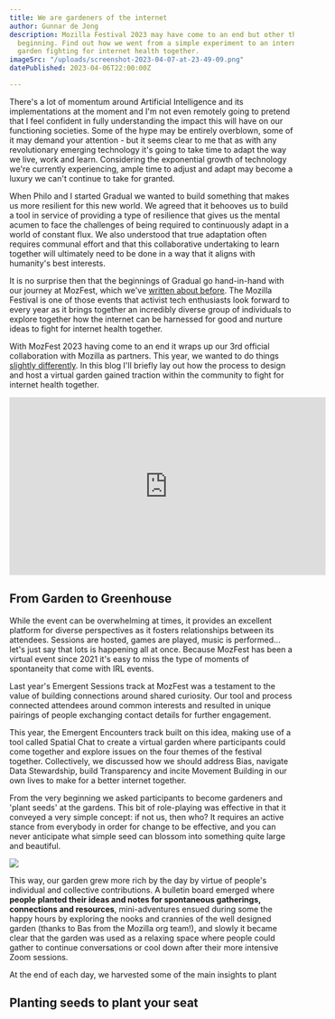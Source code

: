 ```yaml
---
title: We are gardeners of the internet
author: Gunnar de Jong
description: Mozilla Festival 2023 may have come to an end but other things are just
  beginning. Find out how we went from a simple experiment to an international activist
  garden fighting for internet health together.
imageSrc: "/uploads/screenshot-2023-04-07-at-23-49-09.png"
datePublished: 2023-04-06T22:00:00Z

---
```

There's a lot of momentum around Artificial Intelligence and its implementations at the moment and I'm not even remotely going to pretend that I feel confident in fully understanding the impact this will have on our functioning societies. Some of the hype may be entirely overblown, some of it may demand your attention - but it seems clear to me that as with any revolutionary emerging technology it's going to take time to adapt the way we live, work and learn. Considering the exponential growth of technology we're currently experiencing, ample time to adjust and adapt may become a luxury we can't continue to take for granted.

When Philo and I started Gradual we wanted to build something that makes us more resilient for this new world. We agreed that it behooves us to build a tool in service of providing a type of resilience that gives us the mental acumen to face the challenges of being required to continuously adapt in a world of constant flux. We also understood that true adaptation often requires communal effort and that this collaborative undertaking to learn together will ultimately need to be done in a way that it aligns with humanity's best interests.

It is no surprise then that the beginnings of Gradual go hand-in-hand with our journey at MozFest, which we've [written about before](https://www.gradu.al/blog/our-mozfest-story). The Mozilla Festival is one of those events that activist tech enthusiasts look forward to every year as it brings together an incredibly diverse group of individuals to explore together how the internet can be harnessed for good and nurture ideas to fight for internet health together.

With MozFest 2023 having come to an end it wraps up our 3rd official collaboration with Mozilla as partners. This year, we wanted to do things [slightly differently](https://www.gradu.al/blog/welcome-to-emergent-encounters-at-mozfest-2023). In this blog I'll briefly lay out how the process to design and host a virtual garden gained traction within the community to fight for internet health together.

<iframe width="560" height="315" src="https://www.youtube.com/embed/U4KIr5lccRA?controls=0" title="YouTube video player" frameborder="0" allow="accelerometer; autoplay; clipboard-write; encrypted-media; gyroscope; picture-in-picture; web-share" allowfullscreen></iframe>

## From Garden to Greenhouse

While the event can be overwhelming at times, it provides an excellent platform for diverse perspectives as it fosters relationships between its attendees. Sessions are hosted, games are played, music is performed... let's just say that lots is happening all at once. Because MozFest has been a virtual event since 2021 it's easy to miss the type of moments of spontaneity that come with IRL events. 

Last year's Emergent Sessions track at MozFest was a testament to the value of building connections around shared curiosity. Our tool and process connected attendees around common interests and resulted in unique pairings of people exchanging contact details for further engagement. 

This year, the Emergent Encounters track built on this idea, making use of a tool called Spatial Chat to create a virtual garden where participants could come together and explore issues on the four themes of the festival together. Collectively, we discussed how we should address Bias, navigate Data Stewardship, build Transparency and incite Movement Building in our own lives to make for a better internet together.

From the very beginning we asked participants to become gardeners and 'plant seeds' at the gardens. This bit of role-playing was effective in that it conveyed a very simple concept: if not us, then who? It requires an active stance from everybody in order for change to be effective, and you can never anticipate what simple seed can blossom into something quite large and beautiful.

![](/uploads/screenshot-2023-03-24-at-15-25-39.png)

This way, our garden grew more rich by the day by virtue of people's individual and collective contributions. A bulletin board emerged where **people planted their ideas and notes for spontaneous gatherings, connections and resources**, mini-adventures ensued during some the happy hours by exploring the nooks and crannies of the well designed garden (thanks to Bas from the Mozilla org team!), and slowly it became clear that the garden was used as a relaxing space where people could gather to continue conversations or cool down after their more intensive Zoom sessions.

At the end of each day, we harvested some of the main insights to plant 

## Planting seeds to plant your seat